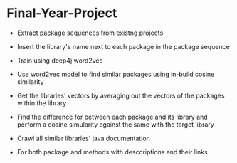 # Final-Year-Project 

- Extract package sequences from existng projects
- Insert the library's name next to each package in the package sequence
- Train using deep4j word2vec
- Use word2vec model to find similar packages using in-build cosine similarity

- Get the libraries' vectors by averaging out the vectors of the packages within the library
- Find the difference for between each package and its library and perform a cosine simularity against the same with the target library

- Crawl all similar libraries' java documentation
- For both package and methods with desccriptions and their links
